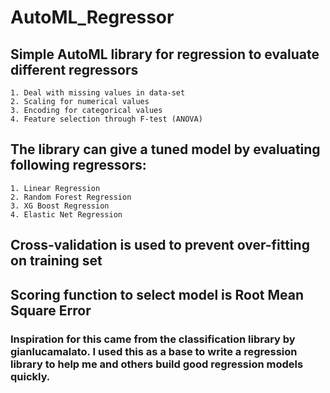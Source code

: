 # AutoML_Regressor
  ## Simple AutoML library for regression to evaluate different regressors
    1. Deal with missing values in data-set
    2. Scaling for numerical values
    3. Encoding for categorical values
    4. Feature selection through F-test (ANOVA)
  ## The library can give a tuned model by evaluating following regressors:
    1. Linear Regression
    2. Random Forest Regression
    3. XG Boost Regression
    4. Elastic Net Regression
  ## Cross-validation is used to prevent over-fitting on training set
  ## Scoring function to select model is Root Mean Square Error
  
### Inspiration for this came from the classification library by gianlucamalato. I used this as a base to write a regression library to help me and others build good regression models quickly. 
